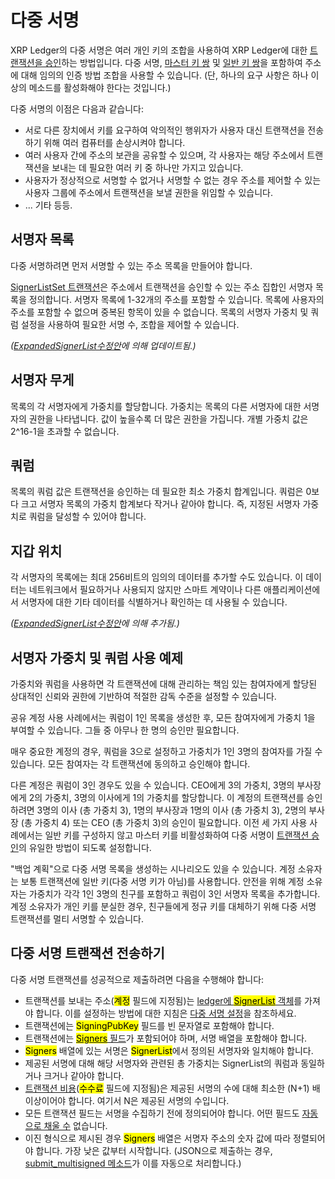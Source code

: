 # 다중 서명

XRP Ledger의 다중 서명은 여러 개인 키의 조합을 사용하여 XRP Ledger에 대한 [트랜잭션을 승인](../../transactions/#undefined-2)하는 방법입니다. 다중 서명, [마스터 키 쌍](undefined.md#undefined-7) 및 [일반 키 쌍](undefined.md#undefined-9)을 포함하여 주소에 대해 임의의 인증 방법 조합을 사용할 수 있습니다. (단, 하나의 요구 사항은 하나 이상의 메소드를 활성화해야 한다는 것입니다.)

다중 서명의 이점은 다음과 같습니다:

* 서로 다른 장치에서 키를 요구하여 악의적인 행위자가 사용자 대신 트랜잭션을 전송하기 위해 여러 컴퓨터를 손상시켜야 합니다.&#x20;
* 여러 사용자 간에 주소의 보관을 공유할 수 있으며, 각 사용자는 해당 주소에서 트랜잭션을 보내는 데 필요한 여러 키 중 하나만 가지고 있습니다.&#x20;
* 사용자가 정상적으로 서명할 수 없거나 서명할 수 없는 경우 주소를 제어할 수 있는 사용자 그룹에 주소에서 트랜잭션을 보낼 권한을 위임할 수 있습니다.
* ... 기타 등등.

## 서명자 목록

다중 서명하려면 먼저 서명할 수 있는 주소 목록을 만들어야 합니다.

[SignerListSet 트랜잭션](../../../references/xrp-ledger/undefined-1/undefined-1/signerlistset.md)은 주소에서 트랜잭션을 승인할 수 있는 주소 집합인 서명자 목록을 정의합니다. 서명자 목록에 1-32개의 주소를 포함할 수 있습니다. 목록에 사용자의 주소를 포함할 수 없으며 중복된 항목이 있을 수 없습니다. 목록의 서명자 가중치 및 쿼럼 설정을 사용하여 필요한 서명 수, 조합을 제어할 수 있습니다.

_(_[_ExpandedSignerList수정안_](../../xrp-ledger/amendments/undefined.md#expandedsignerlist)_에 의해 업데이트됨.)_

## 서명자 무게&#x20;

목록의 각 서명자에게 가중치를 할당합니다. 가중치는 목록의 다른 서명자에 대한 서명자의 권한을 나타냅니다. 값이 높을수록 더 많은 권한을 가집니다. 개별 가중치 값은 2^16-1을 초과할 수 없습니다.&#x20;

## 쿼럼

목록의 쿼럼 값은 트랜잭션을 승인하는 데 필요한 최소 가중치 합계입니다. 쿼럼은 0보다 크고 서명자 목록의 가중치 합계보다 작거나 같아야 합니다. 즉, 지정된 서명자 가중치로 쿼럼을 달성할 수 있어야 합니다.

## 지갑 위치

각 서명자의 목록에는 최대 256비트의 임의의 데이터를 추가할 수도 있습니다. 이 데이터는 네트워크에서 필요하거나 사용되지 않지만 스마트 계약이나 다른 애플리케이션에서 서명자에 대한 기타 데이터를 식별하거나 확인하는 데 사용될 수 있습니다.

_(_[_ExpandedSignerList수정안_](../../xrp-ledger/amendments/undefined.md#expandedsignerlist)_에 의해 추가됨.)_

## 서명자 가중치 및 쿼럼 사용 예제&#x20;

가중치와 쿼럼을 사용하면 각 트랜잭션에 대해 관리하는 책임 있는 참여자에게 할당된 상대적인 신뢰와 권한에 기반하여 적절한 감독 수준을 설정할 수 있습니다.

공유 계정 사용 사례에서는 쿼럼이 1인 목록을 생성한 후, 모든 참여자에게 가중치 1을 부여할 수 있습니다. 그들 중 아무나 한 명의 승인만 필요합니다.

매우 중요한 계정의 경우, 쿼럼을 3으로 설정하고 가중치가 1인 3명의 참여자를 가질 수 있습니다. 모든 참여자는 각 트랜잭션에 동의하고 승인해야 합니다.

다른 계정은 쿼럼이 3인 경우도 있을 수 있습니다. CEO에게 3의 가중치, 3명의 부사장에게 2의 가중치, 3명의 이사에게 1의 가중치를 할당합니다. 이 계정의 트랜잭션를 승인하려면 3명의 이사 (총 가중치 3), 1명의 부사장과 1명의 이사 (총 가중치 3), 2명의 부사장 (총 가중치 4) 또는 CEO (총 가중치 3)의 승인이 필요합니다. 이전 세 가지 사용 사례에서는 일반 키를 구성하지 않고 마스터 키를 비활성화하여 다중 서명이 [트랜잭션 승인](../../transactions/#undefined-2)의 유일한 방법이 되도록 설정합니다.

"백업 계획"으로 다중 서명 목록을 생성하는 시나리오도 있을 수 있습니다. 계정 소유자는 보통 트랜잭션에 일반 키(다중 서명 키가 아님)를 사용합니다. 안전을 위해 계정 소유자는 가중치가 각각 1인 3명의 친구를 포함하고 쿼럼이 3인 서명자 목록을 추가합니다. 계정 소유자가 개인 키를 분실한 경우, 친구들에게 정규 키를 대체하기 위해 다중 서명 트랜잭션를 멀티 서명할 수 있습니다.

## 다중 서명 트랜잭션 전송하기&#x20;

다중 서명 트랜잭션를 성공적으로 제출하려면 다음을 수행해야 합니다:

* 트랜잭션를 보내는 주소(<mark style="background-color:yellow;">계정</mark> 필드에 지정됨)는 [ledger에 <mark style="background-color:yellow;">SignerList</mark> 객체](../../../references/xrp-ledger/ledger/ledger-1/signerlist.md)를 가져야 합니다. 이를 설정하는 방법에 대한 지침은 [다중 서명 설정](../../../tutorials/undefined-3/undefined-3.md)을 참조하세요.
* 트랜잭션에는 <mark style="background-color:yellow;">SigningPubKey</mark> 필드를 빈 문자열로 포함해야 합니다.
* 트랜잭션에는 [<mark style="background-color:yellow;">Signers</mark> 필드](../../../references/xrp-ledger/undefined-1/undefined.md#undefined-5)가 포함되어야 하며, 서명 배열을 포함해야 합니다.&#x20;
* <mark style="background-color:yellow;">Signers</mark> 배열에 있는 서명은 <mark style="background-color:yellow;">SignerList</mark>에서 정의된 서명자와 일치해야 합니다.&#x20;
* 제공된 서명에 대해 해당 서명자와 관련된 총 가중치는 SignerList의 쿼럼과 동일하거나 크거나 같아야 합니다.
* [트랜잭션 비용](../../transactions/transaction-cost.md)(<mark style="background-color:yellow;">수수료</mark> 필드에 지정됨)은 제공된 서명의 수에 대해 최소한 (N+1) 배 이상이어야 합니다. 여기서 N은 제공된 서명의 수입니다.&#x20;
* 모든 트랜잭션 필드는 서명을 수집하기 전에 정의되어야 합니다. 어떤 필드도 [자동으로 채울 수](../../../references/xrp-ledger/undefined-1/undefined.md#undefined) 없습니다.&#x20;
* 이진 형식으로 제시된 경우 <mark style="background-color:yellow;">Signers</mark> 배열은 서명자 주소의 숫자 값에 따라 정렬되어야 합니다. 가장 낮은 값부터 시작합니다. (JSON으로 제출하는 경우, [submit\_multisigned 메소드](../../../references/http-websocket-apis/api-1/undefined-1/submit\_multisigned.md)가 이를 자동으로 처리합니다.)
